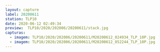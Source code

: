 ```yaml
---
layout: capture
label: 20200611
station: TLP10
date: 2020-06-12 02:49:34
preview:  TLP10/2020/202006/20200611/stack.jpg
capturas:
  - imagem: TLP10/2020/202006/20200611/M20200612_024934_TLP_10P.jpg
  - imagem: TLP10/2020/202006/20200611/M20200612_052244_TLP_10P.jpg
---
```

